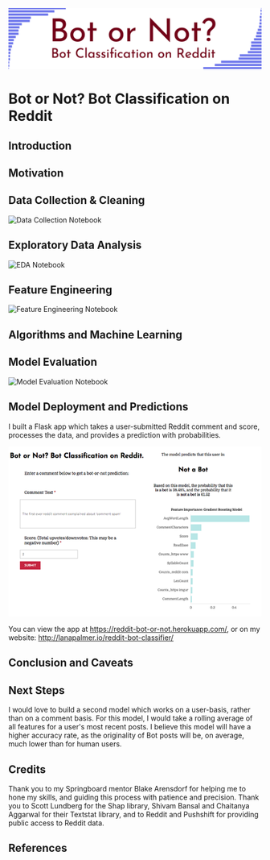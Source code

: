 ![Header Image](https://github.com/lanapalmer/Reddit_Bot_Classifier/blob/master/Figures/RedditBotClassifierHeader.png)

# Bot or Not? Bot Classification on Reddit #

## Introduction ##

## Motivation ## 

## Data Collection & Cleaning ## 
![Data Collection Notebook](https://github.com/lanapalmer/Reddit_Bot_Classifier/blob/master/RBC_1_DataCollection.ipynb)

## Exploratory Data Analysis ## 
![EDA Notebook](https://github.com/lanapalmer/Reddit_Bot_Classifier/blob/master/RBC_2_EDA.ipynb)

## Feature Engineering ##
![Feature Engineering Notebook](https://github.com/lanapalmer/Reddit_Bot_Classifier/blob/master/RBC_3_FeatureEngineering_PreProcessing.ipynb)

## Algorithms and Machine Learning ## 

## Model Evaluation ## 
![Model Evaluation Notebook](https://github.com/lanapalmer/Reddit_Bot_Classifier/blob/master/RBC_4_Model_Eval_Analysis.ipynb)

## Model Deployment and Predictions ##
I built a Flask app which takes a user-submitted Reddit comment and score, processes the data, and provides a prediction with probabilities. 

![Deployed Model Screenshot](https://github.com/lanapalmer/Reddit_Bot_Classifier/blob/master/Figures/DeployedScreenshot.png)

You can view the app at https://reddit-bot-or-not.herokuapp.com/, or on my website: http://lanapalmer.io/reddit-bot-classifier/

## Conclusion and Caveats ## 

## Next Steps ##

I would love to build a second model which works on a user-basis, rather than on a comment basis. For this model, I would take a rolling average of all features for a user's most recent posts. I believe this model will have a higher accuracy rate, as the originality of Bot posts will be, on average, much lower than for human users.

## Credits ## 
Thank you to my Springboard mentor Blake Arensdorf for helping me to hone my skills, and guiding this process with patience and precision. Thank you to Scott Lundberg for the Shap library, Shivam Bansal and Chaitanya Aggarwal for their Textstat library, and to Reddit and Pushshift for providing public access to Reddit data.


## References ## 
